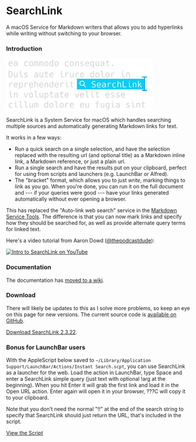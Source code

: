 # SearchLink

A macOS Service for Markdown writers that allows you to add hyperlinks while writing without switching to your browser.

<!--README-->
### Introduction

<!--JEKYLL{% img alignright /uploads/2023/01/searchlink-text-short-400.jpg 400 142 "searchlink-text-short-400.jpg" %}-->

<!--GITHUB-->
![](images/searchlink-text-short-400.jpg)
<!--END GITHUB-->

SearchLink is a System Service for macOS which handles searching multiple sources and automatically generating Markdown links for text.

It works in a few ways:

- Run a quick search on a single selection, and have the selection replaced with the resulting url (and optional title) as a Markdown inline link, a Markdown reference, or just a plain url.
- Run a single search and have the results put on your clipboard, perfect for using from scripts and launchers (e.g. LaunchBar or Alfred).
- The "bracket" format, which allows you to just *write*, marking things to link as you go. When you're done, you can run it on the full document and --- if your queries were good --- have your links generated automatically without ever opening a browser.

This has replaced the "Auto-link web search" service in the [Markdown Service Tools](https://brettterpstra.com/projects/markdown-service-tools/ "Markdown Service Tools - Brett Terpstra"). The difference is that you can now mark links and specify how they should be searched for, as well as provide alternate query terms for linked text.

Here's a video tutorial from Aaron Dowd ([@thepodcastdude](https://twitter.com/thepodcastdude)):

<!--JEKYLL
{% youtube QD-u6JP83us 853 480 %}

And here some tutorial posts:

{% series_list SearchLink Tips %}
-->

<!--GITHUB-->
[![Intro to SearchLink on YouTube](http://img.youtube.com/vi/QD-u6JP83us/0.jpg)](http://www.youtube.com/watch?v=QD-u6JP83us "Intro to SearchLink")
<!--END GITHUB-->

### Documentation

<!--GITHUB-->
The documentation has [moved to a wiki](https://github.com/ttscoff/searchlink/wiki).
<!--END GITHUB-->
<!--JEKYLL[Go to the Docs Wiki](https://github.com/ttscoff/searchlink/wiki){:.btn}-->

### Download

There will likely be updates to this as I solve more problems, so keep an eye on this page for new versions. The current source code is [available on GitHub](https://github.com/ttscoff/searchlink).

<!--JEKYLL{% download 70 %}-->

<!--JEKYLL[Latest release on GitHub](https://github.com/ttscoff/searchlink/releases/latest/){:.btn.btn--alt}-->

<!--GITHUB-->
[Download SearchLink <!--VER-->2.3.22<!--END VER-->](https://github.com/ttscoff/searchlink/releases/latest/download/SearchLink.zip).
<!--END GITHUB-->

### Bonus for LaunchBar users

With the AppleScript below saved to `~/Library/Application Support/LaunchBar/Actions/Instant Search.scpt`, you can use SearchLink as a launcher for the web. Load the action in LaunchBar, type Space and enter a SearchLink simple query (just text with optional !arg at the beginning). When you hit Enter it will grab the first link and load it in the Open URL action. Enter again will open it in your browser, ???C will copy it to your clipboard.

Note that you don't need the normal "!!" at the end of the search string to specify that SearchLink should just return the URL, that's included in the script.

<!--JEKYLL{% gist 9067625 %}-->
<!--GITHUB-->
[View the Script](https://gist.github.com/ttscoff/9067625)
<!--END GITHUB-->

<!--END README-->
